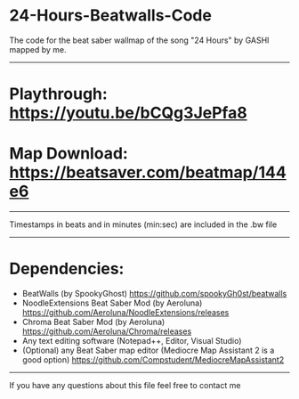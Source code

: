 # 24-Hours-Beatwalls-Code
The code for the beat saber wallmap of the song "24 Hours" by GASHI mapped by me.

--------------------------------------------------------------------------

# Playthrough: https://youtu.be/bCQg3JePfa8
# Map Download: https://beatsaver.com/beatmap/144e6

--------------------------------------------------------------------------

Timestamps in beats and in minutes (min:sec) are included in the .bw file

-------------------------------------------------------------------------
# Dependencies:
- BeatWalls (by SpookyGhost) https://github.com/spookyGh0st/beatwalls
- NoodleExtensions Beat Saber Mod (by Aeroluna) https://github.com/Aeroluna/NoodleExtensions/releases
- Chroma Beat Saber Mod (by Aeroluna) https://github.com/Aeroluna/Chroma/releases
- Any text editing software (Notepad++, Editor, Visual Studio)
- (Optional) any Beat Saber map editor (Mediocre Map Assistant 2 is a good option) https://github.com/Compstudent/MediocreMapAssistant2
-------------------------------------------------------------------------
If you have any questions about this file feel free to contact me
